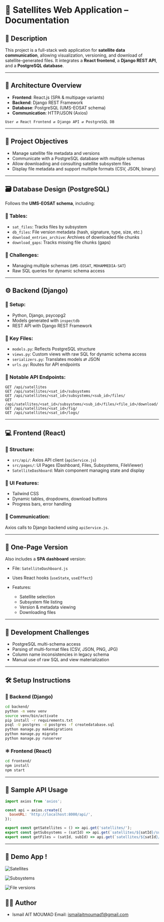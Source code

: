 # 📡 Satellites Web Application – Documentation

## 📝 Description
This project is a full-stack web application for **satellite data communication**, allowing visualization, versioning, and download of satellite-generated files. It integrates a **React frontend**, a **Django REST API**, and a **PostgreSQL database**.

---

## 🧩 Architecture Overview

* **Frontend**: React.js (SPA & multipage variants)
* **Backend**: Django REST Framework
* **Database**: PostgreSQL (UMS-EOSAT schema)
* **Communication**: HTTP/JSON (Axios)

```text
User ⇄ React Frontend ⇄ Django API ⇄ PostgreSQL DB
```

---

## 🎯 Project Objectives

* Manage satellite file metadata and versions
* Communicate with a PostgreSQL database with multiple schemas
* Allow downloading and consulting satellite subsystem files
* Display file metadata and support multiple formats (CSV, JSON, binary)

---

## 🗃️ Database Design (PostgreSQL)

Follows the **UMS-EOSAT schema**, including:

### 🧱 Tables:

* `sat_files`: Tracks files by subsystem
* `db_files`: File version metadata (hash, signature, type, size, etc.)
* `download_entries_archive`: Archives of downloaded file chunks
* `download_gaps`: Tracks missing file chunks (gaps)

### 🔄 Challenges:

* Managing multiple schemas (`UM5-EOSAT`, `MOHAMMEDIA-SAT`)
* Raw SQL queries for dynamic schema access

---

## ⚙️ Backend (Django)

### 🔨 Setup:

* Python, Django, psycopg2
* Models generated with `inspectdb`
* REST API with Django REST Framework

### 🔧 Key Files:

* `models.py`: Reflects PostgreSQL structure
* `views.py`: Custom views with raw SQL for dynamic schema access
* `serializers.py`: Translates models ⇄ JSON
* `urls.py`: Routes for API endpoints

### 📡 Notable API Endpoints:

```
GET /api/satellites
GET /api/satellites/<sat_id>/subsystems
GET /api/satellites/<sat_id>/subsystems/<sub_id>/files/
GET /api/satellites/<sat_id>/subsystems/<sub_id>/files/<file_id>/download/
GET /api/satellites/<sat_id>/fig/
GET /api/satellites/<sat_id>/logs/
```

---

## 💻 Frontend (React)

### 🧱 Structure:

* `src/api/`: Axios API client (`apiService.js`)
* `src/pages/`: UI Pages (Dashboard, Files, Subsystems, FileViewer)
* `SatelliteDashboard`: Main component managing state and display

### 🎨 UI Features:

* Tailwind CSS
* Dynamic tables, dropdowns, download buttons
* Progress bars, error handling

### 🔗 Communication:

Axios calls to Django backend using `apiService.js`.

---

## 🧠 One-Page Version

Also includes a **SPA dashboard** version:

* File: `SatelliteDashboard.js`
* Uses React hooks (`useState`, `useEffect`)
* Features:

  * Satellite selection
  * Subsystem file listing
  * Version & metadata viewing
  * Downloading files

---

## 🚧 Development Challenges

* PostgreSQL multi-schema access
* Parsing of multi-format files (CSV, JSON, PNG, JPG)
* Column name inconsistencies in legacy schema
* Manual use of raw SQL and view materialization

---

## 🛠️ Setup Instructions

### 🔁 Backend (Django)

```bash
cd backend/
python -m venv venv
source venv/bin/activate
pip install -r requirements.txt
psql -U postgres -d postgres -f createdatabase.sql
python manage.py makemigrations
python manage.py migrate
python manage.py runserver
```

### ⚛️ Frontend (React)

```bash
cd frontend/
npm install
npm start
```

---

## 🧪 Sample API Usage

```js
import axios from 'axios';

const api = axios.create({
  baseURL: 'http://localhost:8000/api/',
});

export const getSatellites = () => api.get('satellites/');
export const getSubsystems = (satId) => api.get(`satellites/${satId}/subsystems/`);
export const getFiles = (satId, subId) => api.get(`satellites/${satId}/subsystems/${subId}/files/`);
```

---

## 🧪 Demo App !

![Satellites](https://github.com/assets/sats.jpg)

![Subsystems](https://github.com/assets/subs.jpg)

![File versions](https://github.com/assets/fileVersions.jpg)

## 👨‍💻 Author

* Ismail AIT MOUMAD
Email: ismailaitmoumad1@gmail.com
